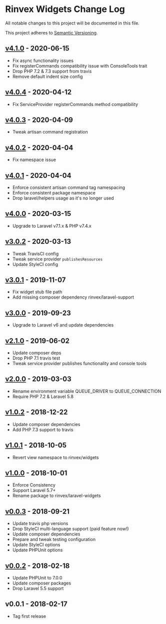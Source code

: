 # Rinvex Widgets Change Log

All notable changes to this project will be documented in this file.

This project adheres to [Semantic Versioning](CONTRIBUTING.md).


## [v4.1.0] - 2020-06-15
- Fix async functionality issues
- Fix registerCommands compatibility issue with ConsoleTools trait
- Drop PHP 7.2 & 7.3 support from travis
- Remove default indent size config

## [v4.0.4] - 2020-04-12
- Fix ServiceProvider registerCommands method compatibility

## [v4.0.3] - 2020-04-09
- Tweak artisan command registration

## [v4.0.2] - 2020-04-04
- Fix namespace issue

## [v4.0.1] - 2020-04-04
- Enforce consistent artisan command tag namespacing
- Enforce consistent package namespace
- Drop laravel/helpers usage as it's no longer used

## [v4.0.0] - 2020-03-15
- Upgrade to Laravel v7.1.x & PHP v7.4.x

## [v3.0.2] - 2020-03-13
- Tweak TravisCI config
- Tweak service provider `publishesResources`
- Update StyleCI config

## [v3.0.1] - 2019-11-07
- Fix widget stub file path
- Add missing composer dependency rinvex/laravel-support

## [v3.0.0] - 2019-09-23
- Upgrade to Laravel v6 and update dependencies

## [v2.1.0] - 2019-06-02
- Update composer deps
- Drop PHP 7.1 travis test
- Tweak service provider publishes functionality and console tools

## [v2.0.0] - 2019-03-03
- Rename environment variable QUEUE_DRIVER to QUEUE_CONNECTION
- Require PHP 7.2 & Laravel 5.8

## [v1.0.2] - 2018-12-22
- Update composer dependencies
- Add PHP 7.3 support to travis

## [v1.0.1] - 2018-10-05
- Revert view namespace to rinvex/widgets

## [v1.0.0] - 2018-10-01
- Enforce Consistency
- Support Laravel 5.7+
- Rename package to rinvex/laravel-widgets

## [v0.0.3] - 2018-09-21
- Update travis php versions
- Drop StyleCI multi-language support (paid feature now!)
- Update composer dependencies
- Prepare and tweak testing configuration
- Update StyleCI options
- Update PHPUnit options

## [v0.0.2] - 2018-02-18
- Update PHPUnit to 7.0.0
- Update composer packages
- Drop Laravel 5.5 support

## v0.0.1 - 2018-02-17
- Tag first release

[v4.1.0]: https://github.com/rinvex/laravel-widgets/compare/v4.0.4...v4.1.0
[v4.0.4]: https://github.com/rinvex/laravel-widgets/compare/v4.0.3...v4.0.4
[v4.0.3]: https://github.com/rinvex/laravel-widgets/compare/v4.0.2...v4.0.3
[v4.0.2]: https://github.com/rinvex/laravel-widgets/compare/v4.0.1...v4.0.2
[v4.0.1]: https://github.com/rinvex/laravel-widgets/compare/v4.0.0...v4.0.1
[v4.0.0]: https://github.com/rinvex/laravel-widgets/compare/v3.0.2...v4.0.0
[v3.0.2]: https://github.com/rinvex/laravel-widgets/compare/v3.0.1...v3.0.2
[v3.0.1]: https://github.com/rinvex/laravel-widgets/compare/v3.0.0...v3.0.1
[v3.0.0]: https://github.com/rinvex/laravel-widgets/compare/v2.1.0...v3.0.0
[v2.1.0]: https://github.com/rinvex/laravel-widgets/compare/v2.0.0...v2.1.0
[v2.0.0]: https://github.com/rinvex/laravel-widgets/compare/v1.0.1...v2.0.0
[v1.0.2]: https://github.com/rinvex/laravel-widgets/compare/v1.0.0...v1.0.1
[v1.0.1]: https://github.com/rinvex/laravel-widgets/compare/v1.0.0...v1.0.1
[v1.0.0]: https://github.com/rinvex/laravel-widgets/compare/v0.0.3...v1.0.0
[v0.0.3]: https://github.com/rinvex/laravel-widgets/compare/v0.0.2...v0.0.3
[v0.0.2]: https://github.com/rinvex/laravel-widgets/compare/v0.0.1...v0.0.2
